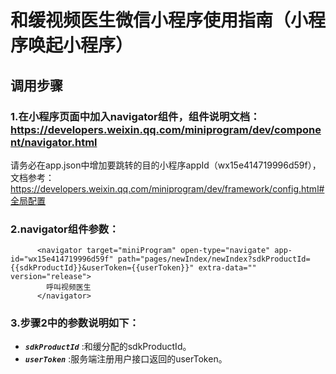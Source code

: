# 和缓视频医生微信小程序使用指南（小程序唤起小程序）

## 调用步骤

### 1.在小程序页面中加入navigator组件，组件说明文档：https://developers.weixin.qq.com/miniprogram/dev/component/navigator.html

请务必在app.json中增加要跳转的目的小程序appId（wx15e414719996d59f），文档参考：https://developers.weixin.qq.com/miniprogram/dev/framework/config.html#全局配置

### 2.navigator组件参数：
```
      <navigator target="miniProgram" open-type="navigate" app-id="wx15e414719996d59f" path="pages/newIndex/newIndex?sdkProductId={{sdkProductId}}&userToken={{userToken}}" extra-data="" version="release">
        呼叫视频医生
      </navigator>
```

### 3.步骤2中的参数说明如下：
 - ***`sdkProductId`*** :和缓分配的sdkProductId。
 - ***`userToken`*** :服务端注册用户接口返回的userToken。
 

  
